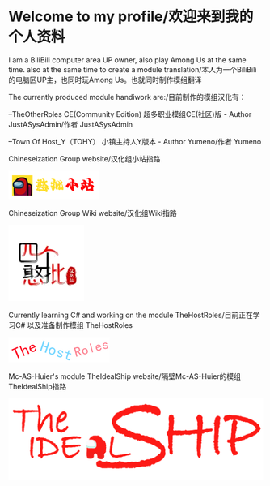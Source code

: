 # Welcome to my profile/欢迎来到我的个人资料

I am a BiliBili computer area UP owner, also play Among Us at the same time. also at the same time to create a module translation/本人为一个BiliBili的电脑区UP主，也同时玩Among Us。也就同时制作模组翻译

The currently produced module handiwork are:/目前制作的模组汉化有：

 –TheOtherRoles CE(Community Edition) 超多职业模组CE(社区)版 - Author JustASysAdmin/作者 JustASysAdmin

 –Town Of Host_Y（TOHY） 小镇主持人Y版本 - Author Yumeno/作者 Yumeno

Chineseization Group  website/汉化组小站指路

  [![LOGO-Group](./Images/LOGO-Group.png)](https://amonguscn.club/)

Chineseization Group Wiki website/汉化组Wiki指路

  [![LOGO-Group](./Images/LOGO-Wiki.png)](https://amonguscn.cn/)

Currently learning C# and working on the module TheHostRoles/目前正在学习C# 以及准备制作模组 TheHostRoles

[![LOGO-Group](./Images/TheHostRoles_Banner.png)](https://github.com/XiezibanWrite/TheHostRoles/)



Mc-AS-Huier's module TheIdealShip website/隔壁Mc-AS-Huier的模组TheIdealShip指路

  [![LOGO-Group](./Images/TheIdealShip-Banner.png)](https://github.com/TheIdealShipAU/TheIdealShip/)



